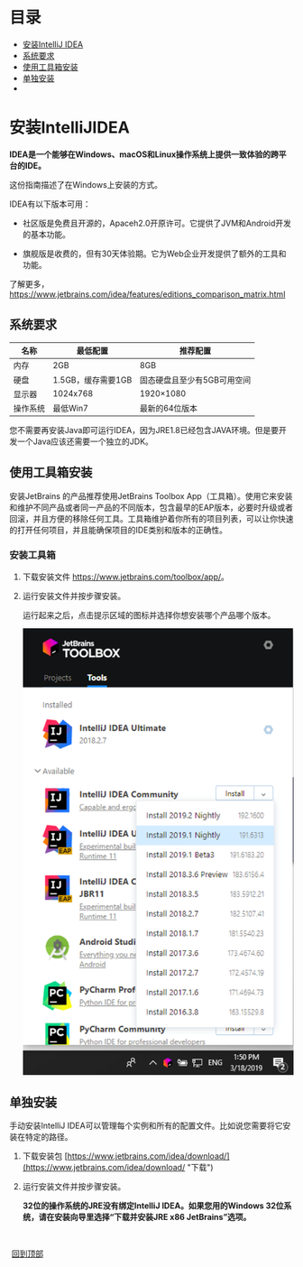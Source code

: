 # 目录

- [安装IntelliJ IDEA](#安装IntelliJIDEA )
- [系统要求](#系统要求)
- [使用工具箱安装](#使用工具箱安装)
- [单独安装](#单独安装)
- 





# 安装IntelliJIDEA 

**IDEA是一个能够在Windows、macOS和Linux操作系统上提供一致体验的跨平台的IDE。**

这份指南描述了在Windows上安装的方式。

IDEA有以下版本可用：

- 社区版是免费且开源的，Apaceh2.0开原许可。它提供了JVM和Android开发的基本功能。

- 旗舰版是收费的，但有30天体验期。它为Web企业开发提供了额外的工具和功能。

了解更多，https://www.jetbrains.com/idea/features/editions_comparison_matrix.html



## 系统要求

| 名称     | 最低配置           | 推荐配置                    |
| -------- | ------------------ | --------------------------- |
| 内存     | 2GB                | 8GB                         |
| 硬盘     | 1.5GB，缓存需要1GB | 固态硬盘且至少有5GB可用空间 |
| 显示器   | 1024x768           | 1920×1080                   |
| 操作系统 | 最低Win7           | 最新的64位版本              |

您不需要再安装Java即可运行IDEA，因为JRE1.8已经包含JAVA环境。但是要开发一个Java应该还需要一个独立的JDK。



## 使用工具箱安装

安装JetBrains 的产品推荐使用JetBrains Toolbox App（工具箱）。使用它来安装和维护不同产品或者同一产品的不同版本，包含最早的EAP版本，必要时升级或者回滚，并且方便的移除任何工具。工具箱维护着你所有的项目列表，可以让你快速的打开任何项目，并且能确保项目的IDE类别和版本的正确性。

### 安装工具箱

1. 下载安装文件 <https://www.jetbrains.com/toolbox/app/>。

2. 运行安装文件并按步骤安装。

   运行起来之后，点击提示区域的图标并选择你想安装哪个产品哪个版本。

   ![alt](<https://github.com/fengyishun/IDEA-Help-ZH-CN/blob/master/res/toolbox_app_win.png>)
   
   

## 单独安装

手动安装IntelliJ IDEA可以管理每个实例和所有的配置文件。比如说您需要将它安装在特定的路径。

1. 下载安装包 [https://www.jetbrains.com/idea/download/](https://www.jetbrains.com/idea/download/ "下载")

2. 运行安装文件并按步骤安装。

   **32位的操作系统的JRE没有绑定IntelliJ IDEA。如果您用的Windows 32位系统，请在安装向导里选择“下载并安装JRE x86 JetBrains”选项。**







​																																		



​																																							[回到顶部](#目录)